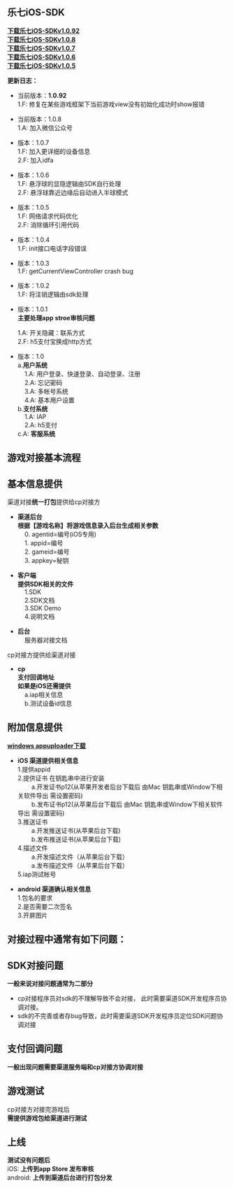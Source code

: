 
**乐七iOS-SDK**
---
[**下载乐七iOS-SDKv1.0.92**](乐七iOS-SDK_v1.0.92.zip)<br/>
[**下载乐七iOS-SDKv1.0.8**](乐七iOS-SDK_v1.0.8.zip)<br/>
[**下载乐七iOS-SDKv1.0.7**](乐七iOS-SDK_v1.0.7.zip)<br/>
[**下载乐七iOS-SDKv1.0.6**](乐七iOS-SDK_v1.0.6.zip)<br/>
[**下载乐七iOS-SDKv1.0.5**](乐七iOS-SDK_v1.0.5.zip)<br/>


**更新日志：**<br/>


- 当前版本：**1.0.92**<br/>
	1.F: 修复在某些游戏框架下当前游戏view没有初始化成功时show报错

- 当前版本：1.0.8<br/>
	1.A: 加入微信公众号<br/>
	
- 版本：1.0.7<br/>
	1.F: 加入更详细的设备信息<br/>
	2.F: 加入idfa<br/>

- 版本：1.0.6<br/>
	1.F: 悬浮球的显隐逻辑由SDK自行处理<br/>
	2.F: 悬浮球靠近边缘后自动进入半球模式<br/>

- 版本：1.0.5<br/>
	1.F: 网络请求代码优化<br/>
	2.F: 消除循环引用代码<br/>

- 版本：1.0.4<br/>
	1.F: init接口电话字段错误<br/>

- 版本：1.0.3<br/>
	1.F: getCurrentViewController crash bug<br/>

- 版本：1.0.2<br/>
	1.F: 将注销逻辑由sdk处理<br/>
	
- 版本：1.0.1<br/>
  	**主要处理app stroe审核问题**<br/>
	
  	1.A: 开关隐藏：联系方式<br/>
  	2.F: h5支付宝换成http方式<br/>



- 版本：1.0<br/>
	a.**用户系统**<br/>
	&nbsp;&nbsp;&nbsp;&nbsp;1.A: 用户登录、快速登录、自动登录、注册<br/>
	&nbsp;&nbsp;&nbsp;&nbsp;2.A: 忘记密码<br/>
	&nbsp;&nbsp;&nbsp;&nbsp;3.A: 多帐号系统<br/>
	&nbsp;&nbsp;&nbsp;&nbsp;4.A: 基本用户设置<br/>
	b.**支付系统**<br/>
	&nbsp;&nbsp;&nbsp;&nbsp;1.A: IAP<br/>
	&nbsp;&nbsp;&nbsp;&nbsp;2.A: h5支付<br/>
	c.A: **客服系统**<br/>

**游戏对接基本流程**
----

**基本信息提供**
----
渠道对接**统一打包**提供给cp对接方<br/>

- **渠道后台** <br/>
	**根据【游戏名称】将游戏信息录入后台生成相关参数** <br/>
	&nbsp;&nbsp;&nbsp;&nbsp;0. agentid=编号(iOS专用)<br/>
	&nbsp;&nbsp;&nbsp;&nbsp;1. appid=编号<br/>
	&nbsp;&nbsp;&nbsp;&nbsp;2. gameid=编号<br/>
	&nbsp;&nbsp;&nbsp;&nbsp;3. appkey=秘钥<br/>

- **客户端** <br/>
	**提供SDK相关的文件**<br/>
	&nbsp;&nbsp;&nbsp;&nbsp;1.SDK<br/>
	&nbsp;&nbsp;&nbsp;&nbsp;2.SDK文档<br/>
	&nbsp;&nbsp;&nbsp;&nbsp;3.SDK Demo<br/>
	&nbsp;&nbsp;&nbsp;&nbsp;4.说明文档<br/>

- **后台**<br/>
	&nbsp;&nbsp;&nbsp;&nbsp;服务器对接文档<br/>

cp对接方提供给渠道对接<br/>
- **cp**<br/>
  **支付回调地址**<br/>
  **如果是iOS还需提供**<br/>
  &nbsp;&nbsp;&nbsp;&nbsp;a.iap相关信息<br/>
  &nbsp;&nbsp;&nbsp;&nbsp;b.测试设备id信息<br/>

附加信息提供
---
[**windows appuploader下载**](http://www.applicationloader.net/appuploader/download.php)<br/>
- **iOS 渠道提供相关信息**<br/>
	1.提供appid<br/>
	2.提供证书 在钥匙串中进行安装<br/>
    &nbsp;&nbsp;&nbsp;&nbsp;&nbsp;&nbsp;&nbsp;&nbsp;a.开发证书p12(从苹果开发者后台下载后 由Mac 钥匙串或Window下相关软件导出 需设置密码)<br/>
	&nbsp;&nbsp;&nbsp;&nbsp;&nbsp;&nbsp;&nbsp;&nbsp;b.发布证书p12(从苹果后台下载后 由Mac 钥匙串或Window下相关软件导出 需设置密码)<br/>
	3.推送证书<br/>
	&nbsp;&nbsp;&nbsp;&nbsp;&nbsp;&nbsp;&nbsp;&nbsp;a.开发推送证书(从苹果后台下载)<br/>
	&nbsp;&nbsp;&nbsp;&nbsp;&nbsp;&nbsp;&nbsp;&nbsp;b.发布推送证书(从苹果后台下载)<br/>
	4.描述文件<br/>
	&nbsp;&nbsp;&nbsp;&nbsp;&nbsp;&nbsp;&nbsp;&nbsp;a.开发描述文件（从苹果后台下载）<br/>
	&nbsp;&nbsp;&nbsp;&nbsp;&nbsp;&nbsp;&nbsp;&nbsp;a.发布描述文件（从苹果后台下载）<br/>
	5.iap测试帐号<br/>

- **android 渠道确认相关信息**<br/>
	1.包名的要求<br/>
	2.是否需要二次签名<br/>
	3.开屏图片<br/>


对接过程中通常有如下问题：
----

SDK对接问题
----
**一般来说对接问题通常为二部分** <br/>

- cp对接程序员对sdk的不理解导致不会对接， 此时需要渠道SDK开发程序员协调对接。<br/>
- sdk的不完善或者存bug导致，此时需要渠道SDK开发程序员定位SDK问题协调对接</br>

支付回调问题
----

**一般出现问题需要渠道服务端和cp对接方协调对接**<br/>

游戏测试
----
cp对接方对接完游戏后<br/>
 **需提供游戏包给渠道进行测试**


上线
----
**测试没有问题后**<br/>
iOS: **上传到app Store 发布审核**<br/>
android: **上传到渠道后台进行打包分发**










  

